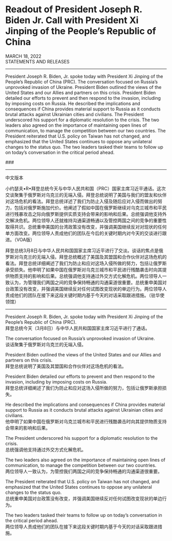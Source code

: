 # Readout of President Joseph R. Biden Jr. Call with President Xi Jinping of the People’s Republic of China
MARCH 18, 2022  
STATEMENTS AND RELEASES  

---

President Joseph R. Biden, Jr. spoke today with President Xi Jinping of the People’s Republic of China (PRC). The conversation focused on Russia’s unprovoked invasion of Ukraine. President Biden outlined the views of the United States and our Allies and partners on this crisis. President Biden detailed our efforts to prevent and then respond to the invasion, including by imposing costs on Russia. He described the implications and consequences if China provides material support to Russia as it conducts brutal attacks against Ukrainian cities and civilians. The President underscored his support for a diplomatic resolution to the crisis. The two leaders also agreed on the importance of maintaining open lines of communication, to manage the competition between our two countries. The President reiterated that U.S. policy on Taiwan has not changed, and emphasized that the United States continues to oppose any unilateral changes to the status quo. The two leaders tasked their teams to follow up on today’s conversation in the critical period ahead.  

\###

---

中文版本  

小约瑟夫•R•拜登总统今天与中华人民共和国（PRC）国家主席习近平通话。这次交谈聚集于俄罗斯对乌克兰的无端入侵。拜登总统说明了美国与我们的盟友和伙伴对这场危机的看法。拜登总统详述了我们为防止入侵及随后应对入侵而做出的努力，包括对俄罗斯施加代价。他阐述了假如中国在俄罗斯继续对乌克兰城市和平民进行残暴攻击之际向俄罗斯提供实质支持会带来的影响和后果。总统强调他支持外交解决危机。两位领导人还就维持沟通渠道畅通以及管控两国之间的竞争的重要性取得共识。总统重申美国的台湾政策没有改变，并强调美国继续反对对现状的任何单方面改变。两位领导人责成他们的团队在今后的关键时期内对今天的交谈进行跟进。（VOA版）  

拜登总统3月8日与中华人民共和国国家主席习近平进行了交淡。谈话的焦点是俄罗斯对乌克兰的无端入侵。拜登总统概述了美国及其盟国和合作伙伴对这场危机的看法。拜登总统详细阐述了我们为防止和应对这场入侵所做的努力，包括让俄罗斯承受损失。他申明了如果中国在俄罗斯对乌克兰城市和平民进行残酷袭击时向其提供物质支持的影响和后果。总统强调他支持通过外交方式化解危机。两位领导人一致认为，为管理我们两国之间的竞争保持畅通的沟通渠道很重要。总统重申美国对台政策没有改变，并强调美国继续反对任何试图改变现状的单边行为。两位领导人责成他们的团队在接下来这段关键时期内基于今天的对话采取跟进措施。（驻华使领馆）  

---

President Joseph R. Biden, Jr. spoke today with President Xi Jinping of the People’s Republic of China (PRC).   
拜登总统今天（3月8日）与中华人民共和国国家主席习近平进行了通话。  

The conversation focused on Russia’s unprovoked invasion of Ukraine.  
谈话聚集于俄罗斯对乌克兰的无端入侵。  

President Biden outlined the views of the United States and our Allies and partners on this crisis.  
拜登总统说明了美国及其盟国和合作伙伴对这场危机的看法。

President Biden detailed our efforts to prevent and then respond to the invasion, including by imposing costs on Russia.  
拜登总统详细阐述了我们为防止和应对这场入侵所做的努力，包括让俄罗斯承担损失。  

He described the implications and consequences if China provides material support to Russia as it conducts brutal attacks against Ukrainian cities and civilians.   
他申明了如果中国在俄罗斯对乌克兰城市和平民进行残酷袭击时向其提供物质支持会带来的影响和后果。  

The President underscored his support for a diplomatic resolution to the crisis.   
总统强调他支持通过外交方式化解危机。  

The two leaders also agreed on the importance of maintaining open lines of communication, to manage the competition between our two countries.   
两位领导人一致认为，为管控我们两国之间的竞争保持畅通的沟通渠道很重要。  

The President reiterated that U.S. policy on Taiwan has not changed, and emphasized that the United States continues to oppose any unilateral changes to the status quo.   
总统重申美国对台政策没有改变，并强调美国继续反对任何试图改变现状的单边行为。  

The two leaders tasked their teams to follow up on today’s conversation in the critical period ahead.   
两位领导人责成他们的团队在接下来这段关键时期内基于今天的对话采取跟进措施。  
